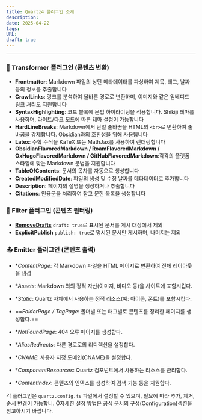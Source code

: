 ```yaml
---
title: Quartz4 플러그인 소개
description: 
date: 2025-04-22
tags: 
URL: 
draft: true
---
```


---
### 🔧 Transformer 플러그인 (콘텐츠 변환)
- **Frontmatter**: Markdown 파일의 상단 메타데이터를 파싱하여 제목, 태그, 날짜 등의 정보를 추출합니다
- **CrawlLinks**: 링크를 분석하여 올바른 경로로 변환하며, 이미지와 같은 임베디드 링크 처리도 지원합니다
- **SyntaxHighlighting**: 코드 블록에 문법 하이라이팅을 적용합니다. Shikiji 테마를 사용하며, 라이트/다크 모드에 따른 테마 설정이 가능합니다
- **HardLineBreaks**: Markdown에서 단일 줄바꿈을 HTML의 `<br>`로 변환하여 줄바꿈을 강제합니다. Obsidian과의 호환성을 위해 사용됩니다
- **Latex**: 수학 수식을 KaTeX 또는 MathJax를 사용하여 렌더링합니다
- **ObsidianFlavoredMarkdown / RoamFlavoredMarkdown / OxHugoFlavoredMarkdown / GitHubFlavoredMarkdown**:각각의 플랫폼 스타일에 맞는 Markdown 문법을 지원합니다
- **TableOfContents**: 문서의 목차를 자동으로 생성합니다
- **CreatedModifiedDate**: 파일의 생성 및 수정 날짜를 메타데이터로 추가합니다
- **Description**: 페이지의 설명을 생성하거나 추출합니다
- **Citations**: 인용문을 처리하여 참고 문헌 목록을 생성합니다

### 🧹 Filter 플러그인 (콘텐츠 필터링)
- **[RemoveDrafts](https://quartz.jzhao.xyz/plugins/RemoveDrafts)** `draft: true`로 표시된 문서를 게시 대상에서 제외
- **ExplicitPublish** `publish: true`로 명시된 문서만 게시하며, 나머지는 제외

### 📤 Emitter 플러그인 (콘텐츠 출력)

- *_ContentPage_: 각 Markdown 파일을 HTML 페이지로 변환하여 전체 레이아웃을 생성

- *_Assets_: Markdown 외의 정적 자산(이미지, 비디오 등)을 사이트에 포함시킵다.
- *_Static_: Quartz 자체에서 사용하는 정적 리소스(예: 아이콘, 폰트)를 포함시킵다.
- ==_FolderPage / TagPage_: 폴더별 또는 태그별로 콘텐츠를 정리한 페이지를 생성합다.==
- *_NotFoundPage_: 404 오류 페이지를 생성합다.
- *_AliasRedirects_: 다른 경로로의 리디렉션을 설정합다.
- *_CNAME_: 사용자 지정 도메인(CNAME)을 설정합다.
- *_ComponentResources_: Quartz 컴포넌트에서 사용하는 리소스를 관리합다.
- *_ContentIndex_: 콘텐츠의 인덱스를 생성하여 검색 기능 등을 지원합다.

각 플러그인은 `quartz.config.ts` 파일에서 설정할 수 있으며, 필요에 따라 추가, 제거, 순서 변경이 가능합니. 자세한 설정 방법은 공식 문서의 구성(Configuration)섹션을 참고하시기 바랍니다.
